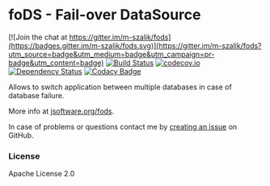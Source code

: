 foDS - Fail-over DataSource
===========================

[![Join the chat at https://gitter.im/m-szalik/fods](https://badges.gitter.im/m-szalik/fods.svg)](https://gitter.im/m-szalik/fods?utm_source=badge&utm_medium=badge&utm_campaign=pr-badge&utm_content=badge)
[![Build Status](https://travis-ci.org/m-szalik/fods.svg?branch=master)](https://travis-ci.org/m-szalik/fods)
[![codecov.io](https://codecov.io/github/m-szalik/fods/coverage.svg?branch=master)](https://codecov.io/github/m-szalik/fods?branch=master)
[![Dependency Status](https://www.versioneye.com/user/projects/56eea64035630e0029dafc9f/badge.svg?style=flat)](https://www.versioneye.com/user/projects/56eea64035630e0029dafc9f)
[![Codacy Badge](https://api.codacy.com/project/badge/grade/ed26cb0441ad49e9b3b437ef525dd274)](https://www.codacy.com/app/szalik/fods)

Allows to switch application between multiple databases in case of database failure.

More info at [jsoftware.org/fods](http://jsoftware.org/fods).

In case of problems or questions contact me by [creating an issue](https://github.com/m-szalik/fods/issues/new) on GitHub.

### License
Apache License 2.0
